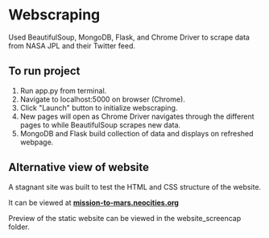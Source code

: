 # Webscraping
Used BeautifulSoup, MongoDB, Flask, and Chrome Driver to scrape data from NASA JPL and their Twitter feed.

## To run project
1. Run app.py from terminal.
2. Navigate to localhost:5000 on browser (Chrome).
3. Click "Launch" button to initialize webscraping.
4. New pages will open as Chrome Driver navigates through the different pages to while BeautifulSoup scrapes new data.
5. MongoDB and Flask build collection of data and displays on refreshed webpage.

## Alternative view of website
A stagnant site was built to test the HTML and CSS structure of the website.

It can be viewed at [**mission-to-mars.neocities.org**](https://mission-to-mars.neocities.org/)

Preview of the static website can be viewed in the website_screencap folder.



